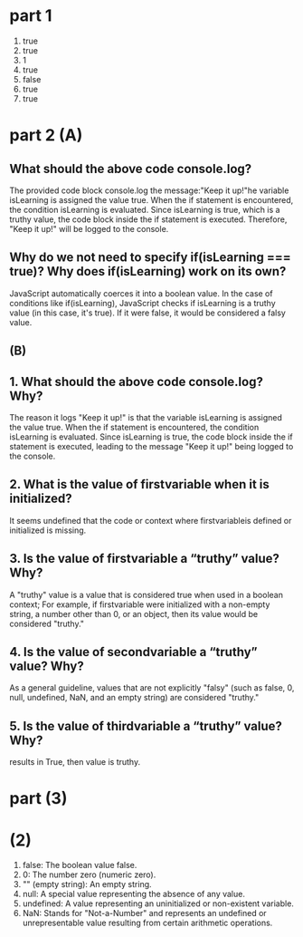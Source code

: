 # part 1
1. true
2. true
3. 1
4. true
5. false
6. true
7. true

# part 2 (A)
## What should the above code console.log?
The provided code block console.log the message:"Keep it up!"he variable isLearning is assigned the value true. When the if statement is encountered, the condition isLearning is evaluated. Since isLearning is true, which is a truthy value, the code block inside the if statement is executed. Therefore, "Keep it up!" will be logged to the console.

## Why do we not need to specify if(isLearning === true)? Why does if(isLearning) work on its own?
 JavaScript automatically coerces it into a boolean value. In the case of conditions like if(isLearning), JavaScript checks if isLearning is a truthy value (in this case, it's true). If it were false, it would be considered a falsy value.

 

## (B)
## 1. What should the above code console.log? Why?
The reason it logs "Keep it up!" is that the variable isLearning is assigned the value true. When the if statement is encountered, the condition isLearning is evaluated. Since isLearning is true, the code block inside the if statement is executed, leading to the message "Keep it up!" being logged to the console.

## 2. What is the value of firstvariable when it is initialized?
 It seems   undefined that the code or context where firstvariableis defined or initialized is missing.

 ## 3. Is the value of firstvariable a “truthy” value? Why?
 A "truthy" value is a value that is considered true when used in a boolean context; For example, if firstvariable were initialized with a non-empty string, a number other than 0, or an object, then its value would be considered "truthy."

 ## 4. Is the value of secondvariable a “truthy” value? Why?
  As a general guideline, values that are not explicitly "falsy" (such as false, 0, null, undefined, NaN, and an empty string) are considered "truthy."

  ## 5. Is the value of thirdvariable a “truthy” value? Why?
  results in True, then value is truthy.

  # part (3)
 # (2)
 1. false: The boolean value false.
2. 0: The number zero (numeric zero).
3. "" (empty string): An empty string.
4. null: A special value representing the absence of any value.
5. undefined: A value representing an uninitialized or non-existent variable.
6. NaN: Stands for "Not-a-Number" and represents an undefined or unrepresentable value resulting from certain arithmetic operations.